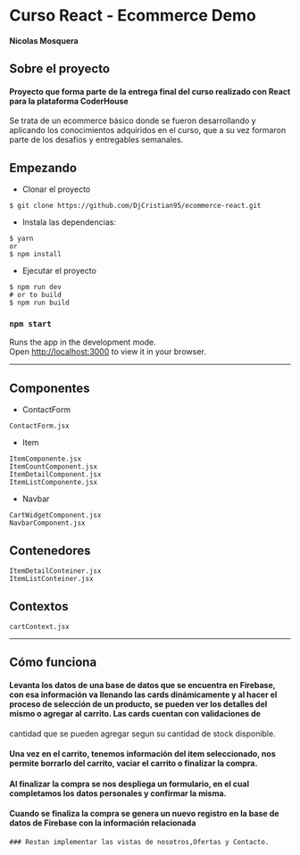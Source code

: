 # Curso React - Ecommerce Demo


####  Nicolas Mosquera


## Sobre el proyecto
#### Proyecto que forma parte de la entrega final del curso realizado con React para la plataforma CoderHouse

Se trata de un ecommerce básico donde se fueron desarrollando y 
aplicando los conocimientos adquiridos en el curso, que a su vez formaron parte de los desafios y entregables semanales.

## Empezando

* Clonar el proyecto
```
$ git clone https://github.com/DjCristian95/ecommerce-react.git
```
* Instala las dependencias:
```
$ yarn
or
$ npm install
```
* Ejecutar el proyecto
```
$ npm run dev
# or to build
$ npm run build

```
### `npm start`

Runs the app in the development mode.\
Open [http://localhost:3000](http://localhost:3000) to view it in your browser.



---
## Componentes
* ContactForm
```
ContactForm.jsx
```
* Item
```
ItemComponente.jsx
ItemCountComponent.jsx
ItemDetailComponent.jsx
ItemListComponente.jsx
```
* Navbar
```
CartWidgetComponent.jsx
NavbarComponent.jsx
```

## Contenedores
```
ItemDetailConteiner.jsx
ItemListConteiner.jsx
```
## Contextos
```
cartContext.jsx
```
---
## Cómo funciona

#### Levanta los datos de una base de datos que se encuentra en Firebase, con esa información va llenando las cards dinámicamente y al hacer el proceso de selección de un producto, se pueden ver los detalles del mismo o agregar al carrito. Las cards cuentan con validaciones de 
cantidad que se pueden agregar segun su cantidad de stock disponible.
#### Una vez en el carrito, tenemos información del item seleccionado, nos permite borrarlo del carrito, vaciar el carrito o finalizar la compra.
#### Al finalizar la compra se nos despliega un formulario, en el cual completamos los datos personales y  confirmar la misma.
#### Cuando se finaliza la compra se genera un nuevo registro en la base de datos de Firebase con la información relacionada

````
### Restan implementar las vistas de nosotros,Ofertas y Contacto.
